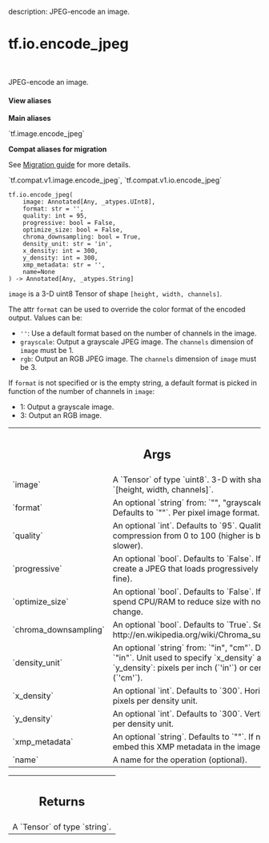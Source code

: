 description: JPEG-encode an image.

<div itemscope itemtype="http://developers.google.com/ReferenceObject">
<meta itemprop="name" content="tf.io.encode_jpeg" />
<meta itemprop="path" content="Stable" />
</div>

# tf.io.encode_jpeg

<!-- Insert buttons and diff -->

<table class="tfo-notebook-buttons tfo-api nocontent" align="left">

</table>



JPEG-encode an image.


<section class="expandable">
  <h4 class="showalways">View aliases</h4>
  <p>
<b>Main aliases</b>
<p>`tf.image.encode_jpeg`</p>

<b>Compat aliases for migration</b>
<p>See
<a href="https://www.tensorflow.org/guide/migrate">Migration guide</a> for
more details.</p>
<p>`tf.compat.v1.image.encode_jpeg`, `tf.compat.v1.io.encode_jpeg`</p>
</p>
</section>

<pre class="devsite-click-to-copy prettyprint lang-py tfo-signature-link">
<code>tf.io.encode_jpeg(
    image: Annotated[Any, _atypes.UInt8],
    format: str = &#x27;&#x27;,
    quality: int = 95,
    progressive: bool = False,
    optimize_size: bool = False,
    chroma_downsampling: bool = True,
    density_unit: str = &#x27;in&#x27;,
    x_density: int = 300,
    y_density: int = 300,
    xmp_metadata: str = &#x27;&#x27;,
    name=None
) -> Annotated[Any, _atypes.String]
</code></pre>



<!-- Placeholder for "Used in" -->

`image` is a 3-D uint8 Tensor of shape `[height, width, channels]`.

The attr `format` can be used to override the color format of the encoded
output.  Values can be:

*   `''`: Use a default format based on the number of channels in the image.
*   `grayscale`: Output a grayscale JPEG image.  The `channels` dimension
    of `image` must be 1.
*   `rgb`: Output an RGB JPEG image. The `channels` dimension
    of `image` must be 3.

If `format` is not specified or is the empty string, a default format is picked
in function of the number of channels in `image`:

*   1: Output a grayscale image.
*   3: Output an RGB image.

<!-- Tabular view -->
 <table class="responsive fixed orange">
<colgroup><col width="214px"><col></colgroup>
<tr><th colspan="2"><h2 class="add-link">Args</h2></th></tr>

<tr>
<td>
`image`<a id="image"></a>
</td>
<td>
A `Tensor` of type `uint8`.
3-D with shape `[height, width, channels]`.
</td>
</tr><tr>
<td>
`format`<a id="format"></a>
</td>
<td>
An optional `string` from: `"", "grayscale", "rgb"`. Defaults to `""`.
Per pixel image format.
</td>
</tr><tr>
<td>
`quality`<a id="quality"></a>
</td>
<td>
An optional `int`. Defaults to `95`.
Quality of the compression from 0 to 100 (higher is better and slower).
</td>
</tr><tr>
<td>
`progressive`<a id="progressive"></a>
</td>
<td>
An optional `bool`. Defaults to `False`.
If True, create a JPEG that loads progressively (coarse to fine).
</td>
</tr><tr>
<td>
`optimize_size`<a id="optimize_size"></a>
</td>
<td>
An optional `bool`. Defaults to `False`.
If True, spend CPU/RAM to reduce size with no quality change.
</td>
</tr><tr>
<td>
`chroma_downsampling`<a id="chroma_downsampling"></a>
</td>
<td>
An optional `bool`. Defaults to `True`.
See http://en.wikipedia.org/wiki/Chroma_subsampling.
</td>
</tr><tr>
<td>
`density_unit`<a id="density_unit"></a>
</td>
<td>
An optional `string` from: `"in", "cm"`. Defaults to `"in"`.
Unit used to specify `x_density` and `y_density`:
pixels per inch (`'in'`) or centimeter (`'cm'`).
</td>
</tr><tr>
<td>
`x_density`<a id="x_density"></a>
</td>
<td>
An optional `int`. Defaults to `300`.
Horizontal pixels per density unit.
</td>
</tr><tr>
<td>
`y_density`<a id="y_density"></a>
</td>
<td>
An optional `int`. Defaults to `300`.
Vertical pixels per density unit.
</td>
</tr><tr>
<td>
`xmp_metadata`<a id="xmp_metadata"></a>
</td>
<td>
An optional `string`. Defaults to `""`.
If not empty, embed this XMP metadata in the image header.
</td>
</tr><tr>
<td>
`name`<a id="name"></a>
</td>
<td>
A name for the operation (optional).
</td>
</tr>
</table>



<!-- Tabular view -->
 <table class="responsive fixed orange">
<colgroup><col width="214px"><col></colgroup>
<tr><th colspan="2"><h2 class="add-link">Returns</h2></th></tr>
<tr class="alt">
<td colspan="2">
A `Tensor` of type `string`.
</td>
</tr>

</table>

